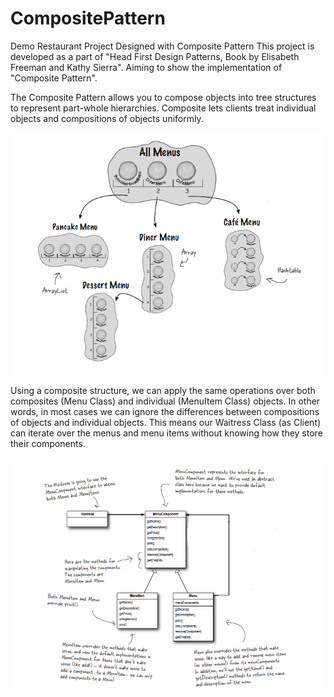 # CompositePattern
Demo Restaurant Project Designed with Composite Pattern
This project is developed as a part of "Head First Design Patterns, Book by Elisabeth Freeman and Kathy Sierra".
Aiming to show the implementation of "Composite Pattern".

The Composite Pattern allows you to compose objects into tree structures to represent part-whole hierarchies. Composite lets clients treat
individual objects and compositions of objects uniformly.

 ![alt text](menu-look.png)
 
Using a composite structure, we can apply the same operations over both composites (Menu Class) and individual (MenuItem Class)
objects. In other words, in most cases we can ignore the differences between compositions of objects and individual objects. 
This means our Waitress Class (as Client) can iterate over the menus and menu items without knowing how they store their components.

![alt text](menu-look3.png)
